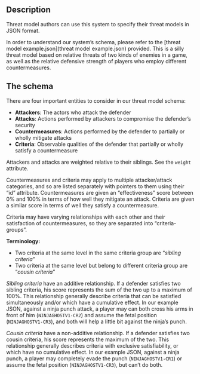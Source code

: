 ## Description

Threat model authors can use this system to specify their threat models in JSON format.

In order to understand our system’s schema, please refer to the [threat model example.json](threat model example.json) provided. This is a silly threat model based on relative threats of two kinds of enemies in a game, as well as the relative defensive strength of players who employ different countermeasures.


## The schema

There are four important entities to consider in our threat model schema:

* **Attackers**: The actors who attack the defender
* **Attacks**: Actions performed by attackers to compromise the defender’s security
* **Countermeasures**: Actions performed by the defender to partially or wholly mitigate attacks
* **Criteria**: Observable qualities of the defender that partially or wholly satisfy a countermeasure

Attackers and attacks are weighted relative to their siblings. See the `weight` attribute.

Countermeasures and criteria may apply to multiple attacker/attack categories, and so are listed separately with pointers to them using their “id” attribute. Countermeasures are given an “effectiveness” score between 0% and 100% in terms of how well they mitigate an attack. Criteria are given a similar score in terms of well they satisfy a countermeasure.

Criteria may have varying relationships with each other and their satisfaction of countermeasures, so they are separated into “criteria-groups”.

**Terminology:**
* Two criteria at the same level in the same criteria group are “_sibling criteria_”
* Two criteria at the same level but belong to different criteria group are “_cousin criteria_”

_Sibling criteria_ have an additive relationship. If a defender satisfies two sibling criteria, his score represents the sum of the two up to a maximum of 100%. This relationship generally describe criteria that can be satisfied simultaneously and/or which have a cumulative effect. In our example JSON, against a ninja punch attack, a player may can both cross his arms in front of him (`NINJAGHOSTV1-CR2`) and assume the fetal position (`NINJAGHOSTV1-CR3`), and both will help a little bit against the ninja’s punch.

_Cousin criteria_ have a non-additive relationship. If a defender satisfies two cousin criteria, his score represents the maximum of the two. This relationship generally describes criteria with exclusive satisfiability, or which have no cumulative effect. In our example JSON, against a ninja punch, a player may completely evade the punch (`NINJAGHOSTV1-CR1`) or assume the fetal position (`NINJAGHOSTV1-CR3`), but can’t do both.
